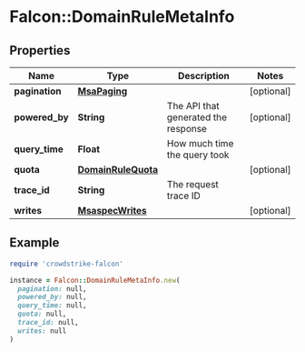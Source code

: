 # Falcon::DomainRuleMetaInfo

## Properties

| Name | Type | Description | Notes |
| ---- | ---- | ----------- | ----- |
| **pagination** | [**MsaPaging**](MsaPaging.md) |  | [optional] |
| **powered_by** | **String** | The API that generated the response | [optional] |
| **query_time** | **Float** | How much time the query took |  |
| **quota** | [**DomainRuleQuota**](DomainRuleQuota.md) |  | [optional] |
| **trace_id** | **String** | The request trace ID |  |
| **writes** | [**MsaspecWrites**](MsaspecWrites.md) |  | [optional] |

## Example

```ruby
require 'crowdstrike-falcon'

instance = Falcon::DomainRuleMetaInfo.new(
  pagination: null,
  powered_by: null,
  query_time: null,
  quota: null,
  trace_id: null,
  writes: null
)
```

